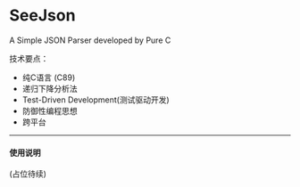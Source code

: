 # SeeJson
A Simple JSON Parser developed by Pure C


技术要点：<br>
* 纯C语言 (C89)
* 递归下降分析法
* Test-Driven Development(测试驱动开发)
* 防御性编程思想
* 跨平台
<hr>

#### 使用说明 ####
(占位待续)
